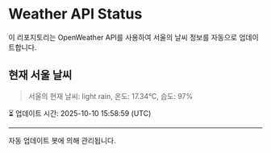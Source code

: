 
# Weather API Status

이 리포지토리는 OpenWeather API를 사용하여 서울의 날씨 정보를 자동으로 업데이트합니다.

## 현재 서울 날씨
> 서울의 현재 날씨: light rain, 온도: 17.34°C, 습도: 97%

⏳ 업데이트 시간: 2025-10-10 15:58:59 (UTC)

---
자동 업데이트 봇에 의해 관리됩니다.
